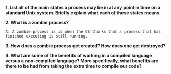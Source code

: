 **1. List all of the main states a process may be in at any point in time on a standard Unix system. Briefly explain what each of these states means.**



**2. What is a zombie process?**

    A: A zombie process is is when the OS thinks that a process that has finished executing is still running.

**3. How does a zombie process get created? How does one get destroyed?**



**4. What are some of the benefits of working in a compiled language versus a non-compiled language? More specifically, what benefits are there to be had from taking the extra time to compile our code?**

